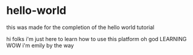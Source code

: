 # hello-world
this was made for the completion of the hello world tutorial

hi folks i'm just here to learn how to use this platform oh god LEARNING WOW
i'm emily by the way
